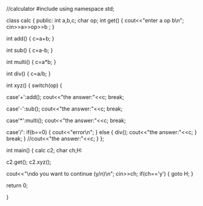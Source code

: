 //calculator
#include<iostream>
using namespace std;

class calc
{
public:
int a,b,c;
char op;
int get()
{
cout<<"enter a op b\n";
cin>>a>>op>>b ;
}

int add()
{
c=a+b;
}

int sub()
{
c=a-b;
}

int multi()
{
c=a*b;
}

int div()
{
c=a/b;
}

int xyz()
{
switch(op)
{

case'+':add();
cout<<"the answer:"<<c;
break;

case'-':sub();
cout<<"the answer:"<<c;
break;

case'*':multi();
cout<<"the answer:"<<c;
break;

case'/':
if(b==0)
{
cout<<"error\n";
}
else
{
div();
cout<<"the answer:"<<c;
}
break;
}
//cout<<"the answer:"<<c;
}
};

int main()
{
calc c2;
char ch;H:

c2.get();
c2.xyz();

cout<<"\ndo you want to continue (y/n)\n";
cin>>ch;
if(ch=='y')
{
goto H;
}

return 0;

}

